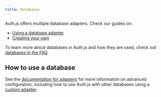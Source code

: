 ```yaml
---
title: Databases
---
```


Auth.js offers multiple database adapters. Check our guides on:

- [Using a database adapter](/guides/adapters/using-a-database-adapter)
- [Creating your own](/guides/adapters/creating-a-database-adapter)

To learn more about databases in Auth.js and how they are used, check out [databases in the FAQ](/concepts/faq#databases).

## How to use a database

See the [documentation for adapters](/reference/adapters) for more information on advanced configuration, including how to use Auth.js with other databases using a [custom adapter](/guides/adapters/creating-a-database-adapter).
